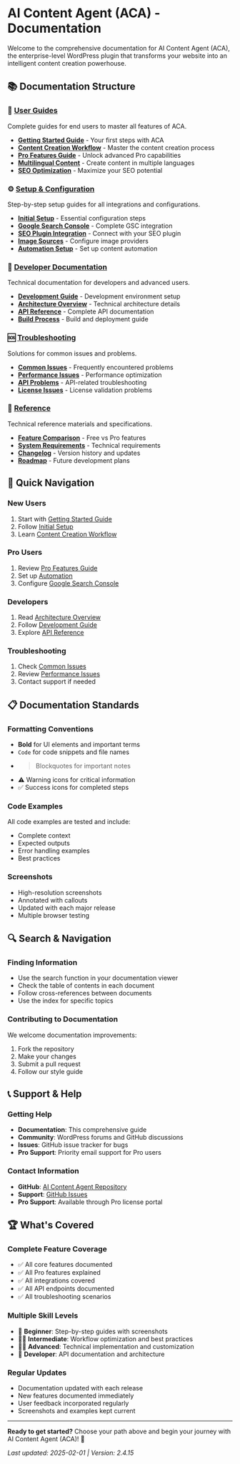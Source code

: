 # AI Content Agent (ACA) - Documentation

Welcome to the comprehensive documentation for AI Content Agent (ACA), the enterprise-level WordPress plugin that transforms your website into an intelligent content creation powerhouse.

## 📚 Documentation Structure

### 🎯 [User Guides](user-guides/)
Complete guides for end users to master all features of ACA.

- **[Getting Started Guide](user-guides/getting-started.md)** - Your first steps with ACA
- **[Content Creation Workflow](user-guides/content-creation.md)** - Master the content creation process
- **[Pro Features Guide](user-guides/pro-features.md)** - Unlock advanced Pro capabilities
- **[Multilingual Content](user-guides/multilingual.md)** - Create content in multiple languages
- **[SEO Optimization](user-guides/seo-optimization.md)** - Maximize your SEO potential

### ⚙️ [Setup & Configuration](setup/)
Step-by-step setup guides for all integrations and configurations.

- **[Initial Setup](setup/initial-setup.md)** - Essential configuration steps
- **[Google Search Console](setup/google-search-console.md)** - Complete GSC integration
- **[SEO Plugin Integration](setup/seo-integration.md)** - Connect with your SEO plugin
- **[Image Sources](setup/image-sources.md)** - Configure image providers
- **[Automation Setup](setup/automation.md)** - Set up content automation

### 🔧 [Developer Documentation](developer/)
Technical documentation for developers and advanced users.

- **[Development Guide](developer/development-guide.md)** - Development environment setup
- **[Architecture Overview](developer/architecture.md)** - Technical architecture details
- **[API Reference](developer/api-reference.md)** - Complete API documentation
- **[Build Process](developer/build-process.md)** - Build and deployment guide

### 🆘 [Troubleshooting](troubleshooting/)
Solutions for common issues and problems.

- **[Common Issues](troubleshooting/common-issues.md)** - Frequently encountered problems
- **[Performance Issues](troubleshooting/performance.md)** - Performance optimization
- **[API Problems](troubleshooting/api-issues.md)** - API-related troubleshooting
- **[License Issues](troubleshooting/license-issues.md)** - License validation problems

### 📖 [Reference](reference/)
Technical reference materials and specifications.

- **[Feature Comparison](reference/feature-comparison.md)** - Free vs Pro features
- **[System Requirements](reference/system-requirements.md)** - Technical requirements
- **[Changelog](../CHANGELOG.md)** - Version history and updates
- **[Roadmap](reference/roadmap.md)** - Future development plans

## 🚀 Quick Navigation

### New Users
1. Start with [Getting Started Guide](user-guides/getting-started.md)
2. Follow [Initial Setup](setup/initial-setup.md)
3. Learn [Content Creation Workflow](user-guides/content-creation.md)

### Pro Users
1. Review [Pro Features Guide](user-guides/pro-features.md)
2. Set up [Automation](setup/automation.md)
3. Configure [Google Search Console](setup/google-search-console.md)

### Developers
1. Read [Architecture Overview](developer/architecture.md)
2. Follow [Development Guide](developer/development-guide.md)
3. Explore [API Reference](developer/api-reference.md)

### Troubleshooting
1. Check [Common Issues](troubleshooting/common-issues.md)
2. Review [Performance Issues](troubleshooting/performance.md)
3. Contact support if needed

## 📋 Documentation Standards

### Formatting Conventions
- **Bold** for UI elements and important terms
- `Code` for code snippets and file names
- > Blockquotes for important notes
- ⚠️ Warning icons for critical information
- ✅ Success icons for completed steps

### Code Examples
All code examples are tested and include:
- Complete context
- Expected outputs
- Error handling examples
- Best practices

### Screenshots
- High-resolution screenshots
- Annotated with callouts
- Updated with each major release
- Multiple browser testing

## 🔍 Search & Navigation

### Finding Information
- Use the search function in your documentation viewer
- Check the table of contents in each document
- Follow cross-references between documents
- Use the index for specific topics

### Contributing to Documentation
We welcome documentation improvements:
1. Fork the repository
2. Make your changes
3. Submit a pull request
4. Follow our style guide

## 📞 Support & Help

### Getting Help
- **Documentation**: This comprehensive guide
- **Community**: WordPress forums and GitHub discussions
- **Issues**: GitHub issue tracker for bugs
- **Pro Support**: Priority email support for Pro users

### Contact Information
- **GitHub**: [AI Content Agent Repository](https://github.com/ademisler/aca-ai-content-agent)
- **Support**: [GitHub Issues](https://github.com/ademisler/aca-ai-content-agent/issues)
- **Pro Support**: Available through Pro license portal

## 🏆 What's Covered

### Complete Feature Coverage
- ✅ All core features documented
- ✅ All Pro features explained
- ✅ All integrations covered
- ✅ All API endpoints documented
- ✅ All troubleshooting scenarios

### Multiple Skill Levels
- 👤 **Beginner**: Step-by-step guides with screenshots
- 👨‍💼 **Intermediate**: Workflow optimization and best practices
- 👨‍💻 **Advanced**: Technical implementation and customization
- 🔧 **Developer**: API documentation and architecture

### Regular Updates
- Documentation updated with each release
- New features documented immediately
- User feedback incorporated regularly
- Screenshots and examples kept current

---

**Ready to get started?** Choose your path above and begin your journey with AI Content Agent (ACA)! 🚀

*Last updated: 2025-02-01 | Version: 2.4.15*
